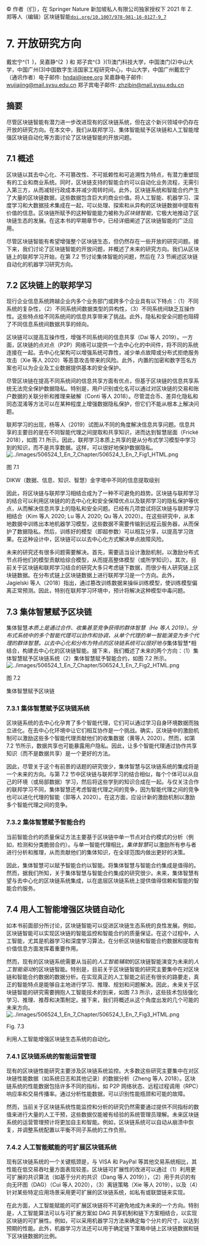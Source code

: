 © 作者（们），在 Springer Nature 新加坡私人有限公司独家授权下 2021 年 Z. 郑等人（编辑）区块链智能[`doi.org/10.1007/978-981-16-0127-9_7`](https://doi.org/10.1007/978-981-16-0127-9_7)

# 7. 开放研究方向

戴宏宁^(1  )，吴嘉静^(2  ) 和 郑子宾^(3  )(1)澳门科技大学，中国澳门(2)中山大学，中国广州(3)中国数字生活国家工程研究中心，中山大学，中国广州戴宏宁（通讯作者）电子邮件: hndai@ieee.org 吴嘉静电子邮件: wujiajing@mail.sysu.edu.cn 郑子宾电子邮件: zhzibin@mail.sysu.edu.cn

## 摘要

尽管区块链智能有潜力进一步改进现有的区块链系统，但在这个新兴领域中仍存在开放的研究方向。在本文中，我们从联邦学习、集体智能赋予区块链和人工智能增强区块链自动化等方面讨论了区块链智能的开放问题。

## 7.1 概述

区块链以其去中心化、不可篡改性、不可抵赖性和可追溯性为特点，有潜力重塑现有的工业和商业系统。同时，区块链支持的智能合约可以自动化业务流程，无需引入第三方，从而减轻行政成本并减少周转时间。此外，区块链系统和智能合约产生了大量的区块链数据，这些数据包含巨大的商业价值。将人工智能、机器学习、深度学习和大数据技术集成在一起，可以处理、探索和从异构的区块链数据中提取有价值的信息。区块链所赋予的这种智能能力被称为*区块链智能*，它极大地推动了区块链生态的发展。在这本书的早期章节中，已经详细阐述了区块链智能的广泛应用。

尽管区块链智能有希望增强整个区块链生态，但仍然存在一些开放的研究问题。接下来，我们讨论了区块链智能的开放问题，并概述了未来的研究方向。我们从区块链上的联邦学习开始，在第 7.2 节讨论集体智能的问题，然后在 7.3 节阐述区块链自动化的机器学习研究方向。

## 7.2 区块链上的联邦学习

现行企业信息系统跨越企业内多个业务部门或跨多个企业具有以下特点：（1）不同系统的复杂性，（2）不同系统间数据类型的异构性，（3）不同系统间缺乏互操作性。这些特点给不同系统间的信息共享带来了挑战。此外，隐私和安全问题也阻碍了不同信息系统间数据共享的倾向。

区块链可以提高互操作性，增强不同系统间的信息共享（Dai 等人 2019）。一方面，区块链的点对点（P2P）网络可以提供一个去中心化的中间件，将不同的系统连接在一起。去中心化架构可以增强系统可靠性，减少单点故障或分布式拒绝服务攻击（Xie 等人 2020）等恶意攻击带来的风险。此外，内置的加密和数字签名方案也可以为企业及工业数据提供基本的安全保护。

尽管区块链在提高不同系统间的信息共享方面有优点，但基于区块链的信息共享系统无法完全保护数据隐私。特别是，用户识别或化名可以通过对区块链的交易和账户数据的关联分析和推理来破解（Conti 等人 2018）。尽管混合币、差异化隐私和同态混淆等方法可以在某种程度上增强数据隐私保护，但它们不能从根本上解决问题。

联邦学习的出现，杨等人（2019）试图从不同的角度解决信息共享问题。信息共享的主要目的是在不同智能代理之间提取和共享知识，进而达到智慧层面（Frické 2018），如图 7.1 所示。因此，联邦学习本质上共享的是从分布式学习模型中学习到的知识，而不是共享数据。这样，可以很好地保护数据隐私。![../images/506524_1_En_7_Chapter/506524_1_En_7_Fig1_HTML.png](img/506524_1_En_7_Fig1_HTML.png)

图 7.1

DIKW（数据、信息、知识、智慧）金字塔中不同的信息提取级别

因此，将区块链与联邦学习相结合成为了一种不可避免的趋势。区块链与联邦学习的结合可以利用区块链的的去中心化和安全保障优点以及联邦学习的隐私保护等优点，从而解决信息共享上的隐私和安全问题。已经有几项尝试将区块链与联邦学习相结合（Kim 等人 2020; Lu 等人 2020; Qu 等人 2020）。在这些研究中，从本地数据中训练出本地机器学习模型，这些数据不需要传输到远程云服务器，从而保护了数据隐私。然后，训练好的模型（即超参数）可以相互分享，以提高学习效果。在这种设计中，区块链可以以去中心化方式解决单点故障风险。

未来的研究还有很多问题需要解决。首先，需要适当设计激励机制，以激励分布式节点将他们的模型贡献给综合模型，从而提高整体模型（或所学知识）。其次，目前关于区块链和联邦学习结合的研究大多只考虑链下数据，而很少有人研究链上区块链数据。在分布式链上区块链数据上进行联邦学习是一个方向。此外，Jagielski 等人（2018）指出，通过篡改训练数据来操纵训练模型，使训练模型偏离正常预测。因此，特别在联邦学习环境中，预计将解决这种模型中毒问题。

## 7.3 集体智慧赋予区块链

集体智慧*本质上是通过合作、收集甚至竞争获得的群体智慧（He 等人 2019）。分布式系统中的多个智能代理可以协作和协调，从单个代理的单一智能演变为多个代理的群体智慧。以去中心化和分布为特点的区块链系统可以很好地与*集体智慧*相结合，构建去中心化的区块链智能。接下来，我们概述了未来的两个方向：（1）集体智慧赋予区块链系统（2）集体智慧赋予智能合约，如图 7.2 所示。![../images/506524_1_En_7_Chapter/506524_1_En_7_Fig2_HTML.png](img/506524_1_En_7_Fig2_HTML.png)

图 7.2

集体智慧赋予区块链

### 7.3.1 集体智慧赋予区块链系统

区块链系统的去中心化孕育了多个智能代理，它们可以通过学习自身环境数据而独立进化。在去中心化环境中让它们相互协作是一个挑战。确实，区块链中的激励机制可以激励这些多个智能代理贡献他们的收集数据（黄等人 2020）。然而，如第 7.2 节所示，数据共享也可能暴露用户隐私。因此，让多个智能代理通过协作共享知识（而不是数据共享）是一个更好的方法。

因此，尽管关于这个有前景的话题的研究很少，集体智慧与区块链系统的集成将是一个未来的方向。与第 7.2 节中区块链与联邦学习的结合相似，每个个体可以从自己的环境（或局部数据）学习，然后将这些学到的知识合成在一起。与仅关注合作的联邦学习不同，集体智慧还考虑智能代理之间的竞争，因为智能代理之间的竞争也可以进化代理的智能（郭等人 2020）。在这方面，应设计新的激励机制以激励多个智能代理之间的竞争。

### 7.3.2 集体智慧赋予智能合约

当前智能合约的质量保证方法主要基于区块链中单一节点对合约模式的分析（例如，检测和分类脆弱合约）。与单一智能代理相比，*集体智慧*可以激励所有参与者进行分析和推理，从而贡献他们的集体知识，在全球范围内做出更好的决策。

因此，集体智慧可以赋予智能合约以智能。将集体智慧与智能合约集成是值得的。然而，据我们所知，关于集体智慧与智能合约集成的研究很少。未来，集体智慧有望与去中心化的区块链系统集成，以在底层区块链系统上提供值得信赖和智能的智能合约服务。

## 7.4 用人工智能增强区块链自动化

如本书前面部分所讨论，区块链智能可以促进区块链生态系统的良性发展。例如，区块链智能可以实现区块链的智能监控和智能合约的质量保证。在这个过程中，人工智能，尤其是机器学习和深度学习算法，在分析区块链和智能合约数据和提取有价值信息方面发挥着重要作用。

然而，现有的区块链系统需要从当前的*人工智能辅助*的区块链智能演变为未来的*人工智能驱动*的区块链智能。特别是，目前关于区块链智能的研究主要集中在对区块链和智能合约数据的数据分析。在实现真正的人工智能之前还有很长的路要走，真正的智能特点是能够自主地进行学习、推理、规划和问题解决。因此，未来关于区块链智能的研究需要拥抱人工智能技术的到来，如图 7.3 所示，这些技术包括强化学习、推理、推荐和决策制定。接下来，我们将概述从这个角度出发的几个可能的未来方向。![../images/506524_1_En_7_Chapter/506524_1_En_7_Fig3_HTML.png](img/506524_1_En_7_Fig3_HTML.png)

Fig. 7.3

利用人工智能增强区块链生态系统的自动化。

### 7.4.1 区块链系统的智能运营管理

现有的区块链性能研究主要涉及区块链系统监控。大多数这些研究主要集中在对区块链性能数据（如系统日志和其他记录）的数据分析（Zheng 等人 2018）。区块链系统的性能数据包括许多不同的指标，如 P2P 网络状态、远程过程调用（RPC）响应率和交易传播率。通过分析性能数据，可以识别性能瓶颈和可能的故障。

然而，当前关于区块链系统性能监控和分析的研究仍然需要通过提供不同指标的数值来进行大量的人工干预，这些数据仅能被有经验的系统管理员理解。未来区块链系统的运营管理预计将更加自主和智能。例如，区块链系统可以自动从崩溃中恢复，并调整系统配置以平衡不同子系统的工作负担。

### 7.4.2 人工智能赋能的可扩展区块链系统

现有区块链系统的一个关键瓶颈是，与 VISA 和 PayPal 等其他交易系统相比，其性能在低交易吞吐量方面表现较差。区块链可扩展性的改进可以通过（1）利用更可扩展的共识算法（如基于分片的共识（Dang 等人 2019）），（2）用于共识的有向无环图（DAG）（Cui 等人 2020），（3）离链策略（Xie 等人 2019），以及（4）针对某些特定应用场景采用更可扩展的区块链系统，如私有或联盟链来实现。

在此方面，人工智能赋能的可扩展区块链将不可避免地成为未来的一个方向。特别是，人工智能算法可以与可扩展方案如 DAG 共享机制和链下方案相结合，以实现区块链的可扩展性。例如，可以采用机器学习方法来确定每个分片的尺寸，以达到预期的性能。此外，机器学习方法还可以用于确定链下策略中链上区块链数据和链下区块链数据的比例。
